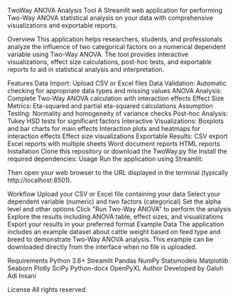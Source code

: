 TwoWay ANOVA Analysis Tool
A Streamlit web application for performing Two-Way ANOVA statistical analysis on your data with comprehensive visualizations and exportable reports.

Overview
This application helps researchers, students, and professionals analyze the influence of two categorical factors on a numerical dependent variable using Two-Way ANOVA. The tool provides interactive visualizations, effect size calculations, post-hoc tests, and exportable reports to aid in statistical analysis and interpretation.

Features
Data Import: Upload CSV or Excel files
Data Validation: Automatic checking for appropriate data types and missing values
ANOVA Analysis: Complete Two-Way ANOVA calculation with interaction effects
Effect Size Metrics: Eta-squared and partial eta-squared calculations
Assumption Testing: Normality and homogeneity of variance checks
Post-hoc Analysis: Tukey HSD tests for significant factors
Interactive Visualizations:
Boxplots and bar charts for main effects
Interaction plots and heatmaps for interaction effects
Effect size visualizations
Exportable Results:
CSV export
Excel reports with multiple sheets
Word document reports
HTML reports
Installation
Clone this repository or download the TwoWay.py file
Install the required dependencies:
Usage
Run the application using Streamlit:

Then open your web browser to the URL displayed in the terminal (typically http://localhost:8501).

Workflow
Upload your CSV or Excel file containing your data
Select your dependent variable (numeric) and two factors (categorical)
Set the alpha level and other options
Click "Run Two-Way ANOVA" to perform the analysis
Explore the results including ANOVA table, effect sizes, and visualizations
Export your results in your preferred format
Example Data
The application includes an example dataset about cattle weight based on feed type and breed to demonstrate Two-Way ANOVA analysis. This example can be downloaded directly from the interface when no file is uploaded.

Requirements
Python 3.6+
Streamlit
Pandas
NumPy
Statsmodels
Matplotlib
Seaborn
Plotly
SciPy
Python-docx
OpenPyXL
Author
Developed by Galuh Adi Insani

License
All rights reserved.